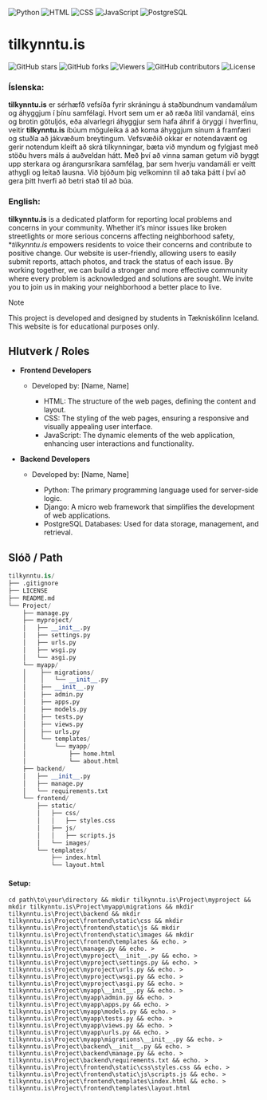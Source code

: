 ![Python](https://img.shields.io/badge/Python-3.9-blue?logo=python&logoColor=white)
![HTML](https://img.shields.io/badge/HTML-5-orange?logo=html5&logoColor=white)
![CSS](https://img.shields.io/badge/CSS-3-blue?logo=css3&logoColor=white)
![JavaScript](https://img.shields.io/badge/JavaScript-ES6-yellow?logo=javascript&logoColor=white)
![PostgreSQL](https://img.shields.io/badge/PostgreSQL-4B8BBE?style=flat-square&logo=PostgreSQL&logoColor=white)

# tilkynntu.is

![GitHub stars](https://img.shields.io/github/stars/tilkynntu-is/tilkynntu-project?style=social)
![GitHub forks](https://img.shields.io/github/forks/tilkynntu-is/tilkynntu-project?style=social)
![Viewers](https://img.shields.io/badge/viewers-0-%23000000?style=flat-square&logo=GitHub&logoColor=white)
![GitHub contributors](https://img.shields.io/github/contributors/tilkynntu-is/tilkynntu-project)
![License](https://img.shields.io/github/license/tilkynntu-is/tilkynntu-project)



### Íslenska:

**tilkynntu.is** er sérhæfð vefsíða fyrir skráningu á staðbundnum vandamálum og áhyggjum í þínu samfélagi. Hvort sem um er að ræða lítil vandamál, eins og brotin götuljós, eða alvarlegri áhyggjur sem hafa áhrif á öryggi í hverfinu, veitir **tilkynntu.is** íbúum möguleika á að koma áhyggjum sínum á framfæri og stuðla að jákvæðum breytingum. Vefsvæðið okkar er notendavænt og gerir notendum kleift að skrá tilkynningar, bæta við myndum og fylgjast með stöðu hvers máls á auðveldan hátt. Með því að vinna saman getum við byggt upp sterkara og árangursríkara samfélag, þar sem hverju vandamáli er veitt athygli og leitað lausna. Við bjóðum þig velkominn til að taka þátt í því að gera þitt hverfi að betri stað til að búa.


### English:

**tilkynntu.is** is a dedicated platform for reporting local problems and concerns in your community. Whether it’s minor issues like broken streetlights or more serious concerns affecting neighborhood safety, **tilkynntu.is* empowers residents to voice their concerns and contribute to positive change. Our website is user-friendly, allowing users to easily submit reports, attach photos, and track the status of each issue. By working together, we can build a stronger and more effective community where every problem is acknowledged and solutions are sought. We invite you to join us in making your neighborhood a better place to live.



> [!NOTE]
> This project is developed and designed by students in Tækniskólinn Iceland. This website is for educational purposes only.




## Hlutverk / Roles

+ **Frontend Developers**
  - Developed by: [Name, Name]
  
    - HTML: The structure of the web pages, defining the content and layout.
    - CSS: The styling of the web pages, ensuring a responsive and visually appealing user interface.
    - JavaScript: The dynamic elements of the web application, enhancing user interactions and functionality.

+ **Backend Developers**
  - Developed by: [Name, Name]
 
    - Python: The primary programming language used for server-side logic.
    - Django: A micro web framework that simplifies the development of web applications.
    - PostgreSQL Databases: Used for data storage, management, and retrieval.


## Slóð / Path
```py
tilkynntu.is/
├── .gitignore
├── LICENSE
├── README.md
└── Project/
    ├── manage.py
    ├── myproject/
    │   ├── __init__.py
    │   ├── settings.py
    │   ├── urls.py
    │   ├── wsgi.py
    │   └── asgi.py
    └── myapp/
    │    ├── migrations/
    │    │   └── __init__.py
    │    ├── __init__.py
    │    ├── admin.py
    │    ├── apps.py
    │    ├── models.py
    │    ├── tests.py
    │    ├── views.py
    │    ├── urls.py
    │    └── templates/
    │        └── myapp/
    │            ├── home.html
    │            └── about.html
    ├── backend/
    │   ├── __init__.py
    │   ├── manage.py
    │   └── requirements.txt
    └── frontend/
        ├── static/
        │   ├── css/
        │   │   ├── styles.css
        │   ├── js/
        │   │   ├── scripts.js
        │   └── images/
        └── templates/
            ├── index.html
            └── layout.html
```

#### Setup: 
```
cd path\to\your\directory && mkdir tilkynntu.is\Project\myproject && mkdir tilkynntu.is\Project\myapp\migrations && mkdir tilkynntu.is\Project\backend && mkdir tilkynntu.is\Project\frontend\static\css && mkdir tilkynntu.is\Project\frontend\static\js && mkdir tilkynntu.is\Project\frontend\static\images && mkdir tilkynntu.is\Project\frontend\templates && echo. > tilkynntu.is\Project\manage.py && echo. > tilkynntu.is\Project\myproject\__init__.py && echo. > tilkynntu.is\Project\myproject\settings.py && echo. > tilkynntu.is\Project\myproject\urls.py && echo. > tilkynntu.is\Project\myproject\wsgi.py && echo. > tilkynntu.is\Project\myproject\asgi.py && echo. > tilkynntu.is\Project\myapp\__init__.py && echo. > tilkynntu.is\Project\myapp\admin.py && echo. > tilkynntu.is\Project\myapp\apps.py && echo. > tilkynntu.is\Project\myapp\models.py && echo. > tilkynntu.is\Project\myapp\tests.py && echo. > tilkynntu.is\Project\myapp\views.py && echo. > tilkynntu.is\Project\myapp\urls.py && echo. > tilkynntu.is\Project\myapp\migrations\__init__.py && echo. > tilkynntu.is\Project\backend\__init__.py && echo. > tilkynntu.is\Project\backend\manage.py && echo. > tilkynntu.is\Project\backend\requirements.txt && echo. > tilkynntu.is\Project\frontend\static\css\styles.css && echo. > tilkynntu.is\Project\frontend\static\js\scripts.js && echo. > tilkynntu.is\Project\frontend\templates\index.html && echo. > tilkynntu.is\Project\frontend\templates\layout.html

```
